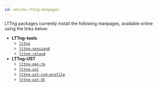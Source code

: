```yaml
---
id: online-lttng-manpages
---
```


LTTng packages currently install the following manpages, available
online using the links below:

  * **LTTng-tools**
    * <a href="/man/1/lttng/v2.5" class="ext">`lttng`</a>
    * <a href="/man/8/lttng-sessiond/v2.5" class="ext">`lttng-sessiond`</a>
    * <a href="/man/8/lttng-relayd/v2.5" class="ext">`lttng-relayd`</a>
  * **LTTng-UST**
    * <a href="/man/1/lttng-gen-tp/v2.5" class="ext">`lttng-gen-tp`</a>
    * <a href="/man/3/lttng-ust/v2.5" class="ext">`lttng-ust`</a>
    * <a href="/man/3/lttng-ust-cyg-profile/v2.5" class="ext">`lttng-ust-cyg-profile`</a>
    * <a href="/man/3/lttng-ust-dl/v2.5" class="ext">`lttng-ust-dl`</a>
